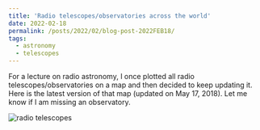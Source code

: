 ```yaml
---
title: 'Radio telescopes/observatories across the world'
date: 2022-02-18
permalink: /posts/2022/02/blog-post-2022FEB18/
tags:
  - astronomy
  - telescopes
---
```


For a lecture on radio astronomy, I once plotted all radio telescopes/observatories on a map and then decided to keep updating it. Here is the latest version of that map (updated on May 17, 2018). Let me know if I am missing an observatory.

![radio telescopes](http://academicpages.github.io/files/radiotelescopes.png)
